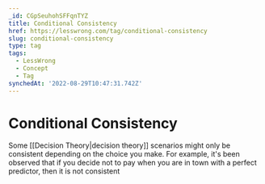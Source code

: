 ```yaml
---
_id: CGpSeuhohSFFqnTYZ
title: Conditional Consistency
href: https://lesswrong.com/tag/conditional-consistency
slug: conditional-consistency
type: tag
tags:
  - LessWrong
  - Concept
  - Tag
synchedAt: '2022-08-29T10:47:31.742Z'
---
```


# Conditional Consistency

Some [[Decision Theory|decision theory]] scenarios might only be consistent depending on the choice you make. For example, it's been observed that if you decide not to pay when you are in town with a perfect predictor, then it is not consistent
